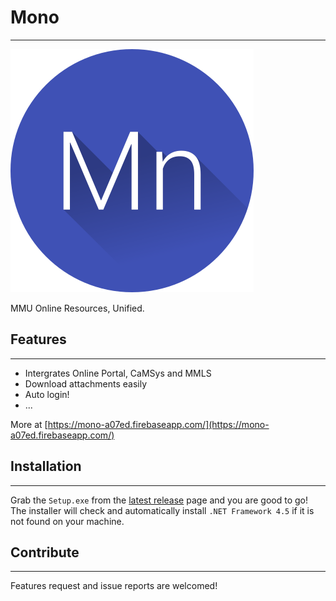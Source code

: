 # Mono
---------
![Mono Logo](/Logo/Mono.png?raw=true "Mono Logo")  
  
MMU Online Resources, Unified.

## Features
-----------
* Intergrates Online Portal, CaMSys and MMLS
* Download attachments easily
* Auto login!
* ...

More at [https://mono-a07ed.firebaseapp.com/](https://mono-a07ed.firebaseapp.com/)

## Installation
---------------
Grab the `Setup.exe` from the [latest release](https://github.com/garyng/Mono.Public/releases/latest) page and you are good to go!  
The installer will check and automatically install `.NET Framework 4.5` if it is not found on your machine.  

## Contribute
---------------
Features request and issue reports are welcomed!